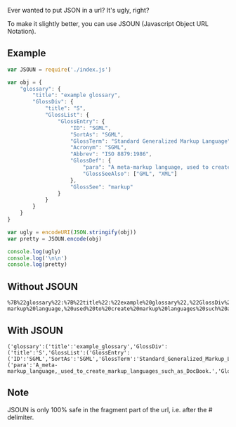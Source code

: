 Ever wanted to put JSON in a url? It's ugly, right?

To make it slightly better, you can use JSOUN (Javascript Object URL Notation).

## Example

```js
var JSOUN = require('./index.js')

var obj = {
    "glossary": {
        "title": "example glossary",
		"GlossDiv": {
            "title": "S",
			"GlossList": {
                "GlossEntry": {
                    "ID": "SGML",
					"SortAs": "SGML",
					"GlossTerm": "Standard Generalized Markup Language",
					"Acronym": "SGML",
					"Abbrev": "ISO 8879:1986",
					"GlossDef": {
                        "para": "A meta-markup language, used to create markup languages such as DocBook.",
						"GlossSeeAlso": ["GML", "XML"]
                    },
					"GlossSee": "markup"
                }
            }
        }
    }
}

var ugly = encodeURI(JSON.stringify(obj))
var pretty = JSOUN.encode(obj)

console.log(ugly)
console.log('\n\n')
console.log(pretty)
```

## Without JSOUN
```
%7B%22glossary%22:%7B%22title%22:%22example%20glossary%22,%22GlossDiv%22:%7B%22title%22:%22S%22,%22GlossList%22:%7B%22GlossEntry%22:%7B%22ID%22:%22SGML%22,%22SortAs%22:%22SGML%22,%22GlossTerm%22:%22Standard%20Generalized%20Markup%20Language%22,%22Acronym%22:%22SGML%22,%22Abbrev%22:%22ISO%208879:1986%22,%22GlossDef%22:%7B%22para%22:%22A%20meta-markup%20language,%20used%20to%20create%20markup%20languages%20such%20as%20DocBook.%22,%22GlossSeeAlso%22:%5B%22GML%22,%22XML%22%5D%7D,%22GlossSee%22:%22markup%22%7D%7D%7D%7D%7D
```

## With JSOUN
```
('glossary':('title':'example_glossary','GlossDiv':('title':'S','GlossList':('GlossEntry':('ID':'SGML','SortAs':'SGML','GlossTerm':'Standard_Generalized_Markup_Language','Acronym':'SGML','Abbrev':'ISO_8879:1986','GlossDef':('para':'A_meta-markup_language,_used_to_create_markup_languages_such_as_DocBook.','GlossSeeAlso':~'GML','XML';),'GlossSee':'markup')))))
```

## Note

JSOUN is only 100% safe in the fragment part of the url, i.e. after the # delimiter.